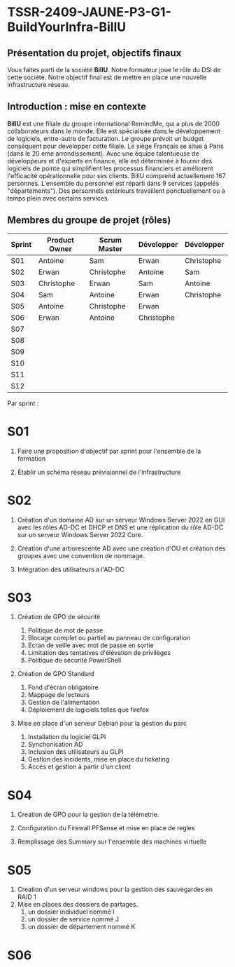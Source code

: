 # TSSR-2409-JAUNE-P3-G1-BuildYourInfra-BillU

## Présentation du projet, objectifs finaux

Vous faites parti de la société **BillU**.
Notre formateur joue le rôle du DSI de cette société.
Notre objectif final est de mettre en place une nouvelle infrastructure réseau.

## Introduction : mise en contexte

**BillU** est une filiale du groupe international RemindMe, qui a plus de 2000 collaborateurs dans le monde. Elle est spécialisée dans le développement de logiciels, entre-autre de facturation. Le groupe prévoit un budget conséquent pour développer cette filiale. Le siège Français se situe à Paris (dans le 20 eme arrondissement).
Avec une équipe talentueuse de développeurs et d'experts en finance, elle est déterminée à fournir des logiciels de pointe qui simplifient les processus financiers et améliorent l'efficacité opérationnelle pour ses clients.
BillU comprend actuellement 167 personnes.
L'ensemble du personnel est réparti dans 9 services (appelés "départements").
Des personnels extérieurs travaillent ponctuellement ou à temps plein avec certains services.

## Membres du groupe de projet (rôles)
| Sprint  | Product Owner | Scrum Master  |  Développer |  Développer |
|---|---|---|---|---|
|  S01 | Antoine   | Sam  |  Erwan |  Christophe |
|  S02 |  Erwan | Christophe  | Antoine  |  Sam |
| S03  |  Christophe | Erwan  | Sam | Antoine  |
|  S04 |  Sam | Antoine  | Erwan  | Christophe  |
|  S05 |  Antoine |  Christophe |  Erwan |   |
| S06  |  Erwan |  Antoine |  Christophe |   |
| S07  |   |   |   |   |
|  S08 |   |   |   |   |
|  S09 |   |   |   |   |
| S10  |   |   |   |   |
| S11  |   |   |   |   |
|  S12 |   |   |   |   |


Par sprint :
# S01

1. Faire une proposition d'objectif par sprint pour l'ensemble de la formation
   
   
2. Établir un schéma réseau prévisionnel de l'infrastructure


# S02

1. Création d'un domaine AD sur un serveur Windows Server 2022 en GUI avec les rôles AD-DC et DHCP et DNS et une réplication du rôle AD-DC sur un serveur Windows Server 2022 Core.

  
    
2. Création d'une arborescente AD avec une création d'OU et création des groupes avec une convention de nommage.


3. Intégration des utilisateurs a l'AD-DC

  
   
# S03

1. Création de GPO de sécurité
      1. Politique de mot de passe
      2. Blocage complet ou partiel au panneau de configuration
      3. Ecran de veille avec mot de passe en sortie
      4. Limitation des tentatives d'élévation de privilèges
      5. Politique de sécurité PowerShell

2. Création de GPO Standard
      1. Fond d'écran obligatoire 
      2. Mappage de lecteurs
      3. Gestion de l'alimentation
      4. Déploiement de logiciels telles que firefox



3. Mise en place d'un serveur Debian pour la gestion du parc
      1. Installation du logiciel GLPI 
      2. Synchonisation AD
      3. Inclusion des utilisateurs au GLPI
      4. Gestion des incidents, mise en place du ticketing
      5. Accés et gestion à partir d'un client 


   
# S04

1. Creation de GPO pour la gestion de la télémetrie.

2. Configuration du Firewall PFSense et mise en place de regles 
3. Remplissage des Summary sur l'ensemble des machines virtuelle 

# S05

1. Creation d'un serveur windows pour la gestion des sauvegardes en RAID 1
2. Mise en places des dossiers de partages.
      1. un dossier individuel nommé I
      2. un dossier de service nommé J
      3. un dossier de département nommé K 

# S06


